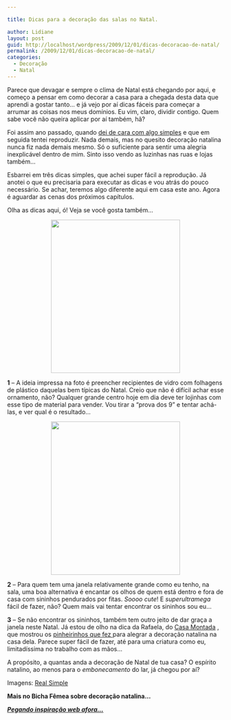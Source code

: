 ```yaml
---

title: Dicas para a decoração das salas no Natal.

author: Lidiane
layout: post
guid: http://localhost/wordpress/2009/12/01/dicas-decoracao-de-natal/
permalink: /2009/12/01/dicas-decoracao-de-natal/
categories:
  - Decoração
  - Natal
---
```

Parece que devagar e sempre o clima de Natal está chegando por aqui, e começo a pensar em como decorar a casa para a chegada desta data que aprendi a gostar tanto… e já vejo por aí dicas fáceis para começar a arrumar as coisas nos meus domínios. Eu vim, claro, dividir contigo. Quem sabe você não queira aplicar por aí também, hã?

Foi assim ano passado, quando [dei de cara com algo simples](http://www.trololodemulher.com.br/2008/12/04/pegando-inspirao-web-afora/) e que em seguida tentei reproduzir. Nada demais, mas no quesito decoração natalina nunca fiz nada demais mesmo. Só o suficiente para sentir uma alegria inexplicável dentro de mim. Sinto isso vendo as luzinhas nas ruas e lojas também…

Esbarrei em três dicas simples, que achei super fácil a reprodução. Já anotei o que eu precisaria para executar as dicas e vou atrás do pouco necessário. Se achar, teremos algo diferente aqui em casa este ano. Agora é aguardar as cenas dos próximos capítulos.

Olha as dicas aqui, ó! Veja se você gosta também…

<p style="text-align: center;">
  <a href="http://www.trololodemulher.com.br/blog/wp-content/uploads/2009/11/xmas-center-piece_3001.jpg"><img class="size-full wp-image-3615  aligncenter" title="xmas-center-piece_300[1]" src="http://www.trololodemulher.com.br/blog/wp-content/uploads/2009/11/xmas-center-piece_3001.jpg" alt="" width="300" height="357" /></a>
</p>

**1** &#8211; A ideia impressa na foto é preencher recipientes de vidro com folhagens de plástico daquelas bem típicas do Natal. Creio que não é difícil achar esse ornamento, não? Qualquer grande centro hoje em dia deve ter lojinhas com esse tipo de material para vender. Vou tirar a &#8220;prova dos 9&#8221; e tentar achá-las, e ver qual é o resultado&#8230;

<p style="text-align: center;">
  <a href="http://www.trololodemulher.com.br/blog/wp-content/uploads/2009/11/bells_3001.jpg"><img class="size-full wp-image-3614  aligncenter" title="bells_300[1]" src="http://www.trololodemulher.com.br/blog/wp-content/uploads/2009/11/bells_3001.jpg" alt="" width="300" height="357" /></a>
</p>

**2** &#8211; Para quem tem uma janela relativamente grande como eu tenho, na sala, uma boa alternativa é encantar os olhos de quem está dentro e fora de casa com sininhos pendurados por fitas. _Soooo cute_! E _superultramega_ fácil de fazer, não? Quem mais vai tentar encontrar os sininhos sou eu&#8230;

**3** &#8211; Se não encontrar os sininhos, também tem outro jeito de dar graça a janela neste Natal. Já estou de olho na dica da Rafaela, do [Casa Montada](http://casamontada.blogspot.com/) , que mostrou os [pinheirinhos que fez ](http://casamontada.blogspot.com/2009/11/i-wish-you-merry-christmas.html) para alegrar a decoração natalina na casa dela. Parece super fácil de fazer, até para uma criatura como eu, limitadíssima no trabalho com as mãos&#8230;

A propósito, a quantas anda a decoração de Natal de tua casa? O espírito natalino, ao menos para o _embonecamento_ do lar, já chegou por aí?

Imagens: [Real Simple](http://www.realsimple.com/) 

**Mais no Bicha Fêmea sobre decoração natalina&#8230;**

<a href="http://www.trololodemulher.com.br/2008/12/04/pegando-inspirao-web-afora/" target="_self">**_Pegando inspiração web afora…_**</a>

&nbsp;